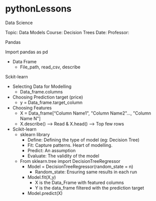 # pythonLessons
Data Science

Topic: Data Models
Course: Decision Trees
Date:
Professor:

Pandas

Import pandas as pd

* Data Frame
    * File_path, read_csv, describe

Sckit-learn

* Selecting Data for Modelling
    * Data_frame.columns
* Choosing Prediction target (price)
    * y = Data_frame.target_column
* Choosing Features
    * X = Data_frame[“Column Name1", "Column Name2"…, "Column Name N"]
    * X.describe() —> Read & X.head() —> Top few rows
* Scikit-learn
    * sklearn library
        * Define: Defining the type of model (eg: Decision Tree)
        * Fit: Capture patterns. Heart of modelling.
        * Predict: An assumption
        * Evaluate: The validity of the model
    * From sklearn.tree import DecisionTreeRegressor
        * Model = DecisionTreeRegressor(random_state = n)
            * Random_state: Ensuring same results in each run
        * Model.fit(X,y)
            * X is the Data_Frame with featured columns
            * Y is the data_frame filtered with the prediction target
        * Model.predict(X)
